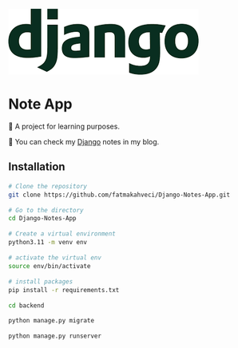 ![header.png](header.png)

# Note App

🎯 A project for learning purposes.

🦦 You can check my [Django](https://fatmakahveci.com/coding/django/) notes in my blog.

## Installation

```bash
# Clone the repository
git clone https://github.com/fatmakahveci/Django-Notes-App.git
```

```bash
# Go to the directory
cd Django-Notes-App
```

```bash
# Create a virtual environment
python3.11 -m venv env
```

```bash
# activate the virtual env
source env/bin/activate
```

```bash
# install packages
pip install -r requirements.txt
```

```bash
cd backend
```

```bash
python manage.py migrate
```

```bash
python manage.py runserver
```
